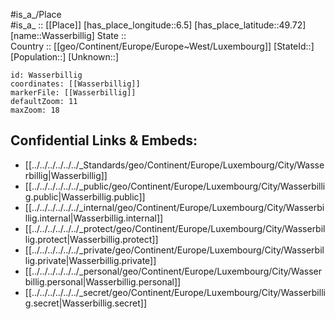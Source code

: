﻿---
location: [49.72,6.5] 
mapzoom: [7,12] 
mapmarker: city 
type: City
tags:
- geo/City


SpocWebEntityId: 35465
isDeleted: false
confidential: public

---
#is_a_/Place  
#is_a_ :: [[Place]] 
[has_place_longitude::6.5] 
[has_place_latitude::49.72] 
[name::Wasserbillig] 
State ::  
Country :: [[geo/Continent/Europe/Europe~West/Luxembourg]] 
[StateId::] 
[Population::] 
[Unknown::] 


```leaflet
id: Wasserbillig
coordinates: [[Wasserbillig]] 
markerFile: [[Wasserbillig]] 
defaultZoom: 11 
maxZoom: 18
```


## Confidential Links & Embeds: 
- [[../../../../../../_Standards/geo/Continent/Europe/Luxembourg/City/Wasserbillig|Wasserbillig]] 
- [[../../../../../../_public/geo/Continent/Europe/Luxembourg/City/Wasserbillig.public|Wasserbillig.public]] 
- [[../../../../../../_internal/geo/Continent/Europe/Luxembourg/City/Wasserbillig.internal|Wasserbillig.internal]] 
- [[../../../../../../_protect/geo/Continent/Europe/Luxembourg/City/Wasserbillig.protect|Wasserbillig.protect]] 
- [[../../../../../../_private/geo/Continent/Europe/Luxembourg/City/Wasserbillig.private|Wasserbillig.private]] 
- [[../../../../../../_personal/geo/Continent/Europe/Luxembourg/City/Wasserbillig.personal|Wasserbillig.personal]] 
- [[../../../../../../_secret/geo/Continent/Europe/Luxembourg/City/Wasserbillig.secret|Wasserbillig.secret]] 
